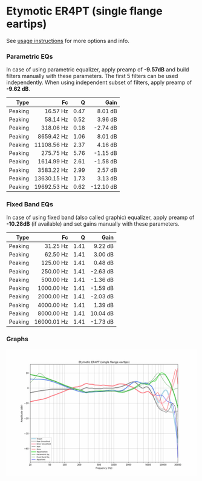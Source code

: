 # Etymotic ER4PT (single flange eartips)
See [usage instructions](https://github.com/jaakkopasanen/AutoEq#usage) for more options and info.

### Parametric EQs
In case of using parametric equalizer, apply preamp of **-9.57dB** and build filters manually
with these parameters. The first 5 filters can be used independently.
When using independent subset of filters, apply preamp of **-9.62 dB**.

| Type    | Fc          |    Q | Gain      |
|--------:|------------:|-----:|----------:|
| Peaking | 16.57 Hz    | 0.47 | 8.01 dB   |
| Peaking | 58.14 Hz    | 0.52 | 3.96 dB   |
| Peaking | 318.06 Hz   | 0.18 | -2.74 dB  |
| Peaking | 8659.42 Hz  | 1.06 | 8.01 dB   |
| Peaking | 11108.56 Hz | 2.37 | 4.16 dB   |
| Peaking | 275.75 Hz   | 5.76 | -1.15 dB  |
| Peaking | 1614.99 Hz  | 2.61 | -1.58 dB  |
| Peaking | 3583.22 Hz  | 2.99 | 2.57 dB   |
| Peaking | 13630.15 Hz | 1.73 | 3.13 dB   |
| Peaking | 19692.53 Hz | 0.62 | -12.10 dB |

### Fixed Band EQs
In case of using fixed band (also called graphic) equalizer, apply preamp of **-10.28dB**
(if available) and set gains manually with these parameters.

| Type    | Fc          |    Q | Gain     |
|--------:|------------:|-----:|---------:|
| Peaking | 31.25 Hz    | 1.41 | 9.22 dB  |
| Peaking | 62.50 Hz    | 1.41 | 3.00 dB  |
| Peaking | 125.00 Hz   | 1.41 | 0.48 dB  |
| Peaking | 250.00 Hz   | 1.41 | -2.63 dB |
| Peaking | 500.00 Hz   | 1.41 | -1.36 dB |
| Peaking | 1000.00 Hz  | 1.41 | -1.59 dB |
| Peaking | 2000.00 Hz  | 1.41 | -2.03 dB |
| Peaking | 4000.00 Hz  | 1.41 | 1.39 dB  |
| Peaking | 8000.00 Hz  | 1.41 | 10.04 dB |
| Peaking | 16000.01 Hz | 1.41 | -1.73 dB |

### Graphs
![](./Etymotic%20ER4PT%20(single%20flange%20eartips).png)